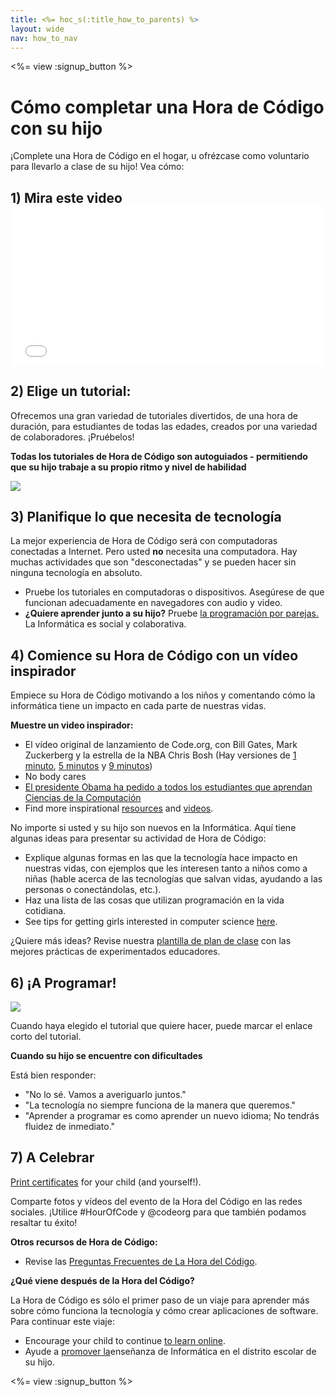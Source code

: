 ```yaml
---
title: <%= hoc_s(:title_how_to_parents) %>
layout: wide
nav: how_to_nav
---
```

<%= view :signup_button %>

# Cómo completar una Hora de Código con su hijo

¡Complete una Hora de Código en el hogar, u ofrézcase como voluntario para llevarlo a clase de su hijo! Vea cómo:

## 1) Mira este video <iframe width="500" height="255" src="//www.youtube.com/embed/SrnvvWDm73k" frameborder="0" allowfullscreen mark="crwd-mark"></iframe> 

## 2) Elige un tutorial:

Ofrecemos una gran variedad de tutoriales divertidos, de una hora de duración, para estudiantes de todas las edades, creados por una variedad de colaboradores. ¡Pruébelos!

**Todas los tutoriales de Hora de Código son autoguiados - permitiendo que su hijo trabaje a su propio ritmo y nivel de habilidad**

[![](/images/fit-700/tutorials.png)](<%= resolve_url('/learn') %>)

## 3) Planifique lo que necesita de tecnología

La mejor experiencia de Hora de Código será con computadoras conectadas a Internet. Pero usted **no** necesita una computadora. Hay muchas actividades que son "desconectadas" y se pueden hacer sin ninguna tecnología en absoluto.

- Pruebe los tutoriales en computadoras o dispositivos. Asegúrese de que funcionan adecuadamente en navegadores con audio y video.
- **¿Quiere aprender junto a su hijo?** Pruebe [la programación por parejas.](http://www.ncwit.org/resources/pair-programming-box-power-collaborative-learning) La Informática es social y colaborativa.

## 4) Comience su Hora de Código con un vídeo inspirador

Empiece su Hora de Código motivando a los niños y comentando cómo la informática tiene un impacto en cada parte de nuestras vidas.

**Muestre un video inspirador:**

- El vídeo original de lanzamiento de Code.org, con Bill Gates, Mark Zuckerberg y la estrella de la NBA Chris Bosh (Hay versiones de [1 minuto](https://www.youtube.com/watch?v=qYZF6oIZtfc), [5 minutos](https://www.youtube.com/watch?v=nKIu9yen5nc) y [9 minutos](https://www.youtube.com/watch?v=dU1xS07N-FA))
- No body cares
- [El presidente Obama ha pedido a todos los estudiantes que aprendan Ciencias de la Computación](https://www.youtube.com/watch?v=6XvmhE1J9PY)
- Find more inspirational [resources](<%= codeorg_url('/inspire') %>) and [videos](https://www.youtube.com/playlist?list=PLzdnOPI1iJNfpD8i4Sx7U0y2MccnrNZuP).

No importe si usted y su hijo son nuevos en la Informática. Aquí tiene algunas ideas para presentar su actividad de Hora de Código:

- Explique algunas formas en las que la tecnología hace impacto en nuestras vidas, con ejemplos que les interesen tanto a niños como a niñas (hable acerca de las tecnologías que salvan vidas, ayudando a las personas o conectándolas, etc.).
- Haz una lista de las cosas que utilizan programación en la vida cotidiana.
- See tips for getting girls interested in computer science [here](<%= codeorg_url('/girls') %>).

¿Quiere más ideas? Revise nuestra [plantilla de plan de clase](/files/AfterschoolEducatorLessonPlanOutline.docx) con las mejores prácticas de experimentados educadores.

## 6) ¡A Programar!

<img src="/images/fit-700/tutorial-short-link.png" />

Cuando haya elegido el tutorial que quiere hacer, puede marcar el enlace corto del tutorial.

**Cuando su hijo se encuentre con dificultades**

Está bien responder:

- "No lo sé. Vamos a averiguarlo juntos."
- "La tecnología no siempre funciona de la manera que queremos."
- "Aprender a programar es como aprender un nuevo idioma; No tendrás fluidez de inmediato."

## 7) A Celebrar

[Print certificates](<%= codeorg_url('/certificates') %>) for your child (and yourself!).

Comparte fotos y vídeos del evento de la Hora del Código en las redes sociales. ¡Utilice #HourOfCode y @codeorg para que también podamos resaltar tu éxito!

**Otros recursos de Hora de Código:**

- Revise las [Preguntas Frecuentes de La Hora del Código](https://support.code.org/hc/en-us/categories/200147083-Hour-of-Code).

**¿Qué viene después de la Hora del Código?**

La Hora de Código es sólo el primer paso de un viaje para aprender más sobre cómo funciona la tecnología y cómo crear aplicaciones de software. Para continuar este viaje:

- Encourage your child to continue [to learn online](<%= codeorg_url('/learn/beyond') %>).
- Ayude a [promover la](<%= resolve_url('/promote') %>)enseñanza de Informática en el distrito escolar de su hijo.

<%= view :signup_button %>